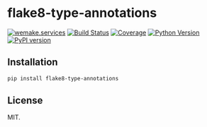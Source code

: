 # flake8-type-annotations

[![wemake.services](https://img.shields.io/badge/-wemake.services-green.svg?label=%20&logo=data%3Aimage%2Fpng%3Bbase64%2CiVBORw0KGgoAAAANSUhEUgAAABAAAAAQCAMAAAAoLQ9TAAAABGdBTUEAALGPC%2FxhBQAAAAFzUkdCAK7OHOkAAAAbUExURQAAAAAAAAAAAAAAAAAAAAAAAAAAAAAAAP%2F%2F%2F5TvxDIAAAAIdFJOUwAjRA8xXANAL%2Bv0SAAAADNJREFUGNNjYCAIOJjRBdBFWMkVQeGzcHAwksJnAPPZGOGAASzPzAEHEGVsLExQwE7YswCb7AFZSF3bbAAAAABJRU5ErkJggg%3D%3D)](https://wemake.services) [![Build Status](https://travis-ci.org/sobolevn/flake8-type-annotations.svg?branch=master)](https://travis-ci.org/sobolevn/flake8-type-annotations) [![Coverage](https://coveralls.io/repos/github/sobolevn/flake8-type-annotations/badge.svg?branch=master)](https://coveralls.io/github/sobolevn/flake8-type-annotations?branch=master) [![Python Version](https://img.shields.io/pypi/pyversions/flake8-type-annotations.svg)](https://pypi.org/project/flake8-type-annotations/) [![PyPI version](https://badge.fury.io/py/flake8-type-annotations.svg)](https://pypi.org/project/flake8-type-annotations/)

## Installation

```bash
pip install flake8-type-annotations
```

## License

MIT.
